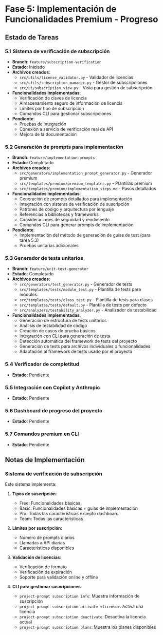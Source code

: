 # Fase 5: Implementación de Funcionalidades Premium - Progreso

## Estado de Tareas

### 5.1 Sistema de verificación de subscripción
- **Branch**: `feature/subscription-verification`
- **Estado**: Iniciado
- **Archivos creados**:
  - `src/utils/license_validator.py` - Validador de licencias
  - `src/utils/subscription_manager.py` - Gestor de subscripciones 
  - `src/ui/subscription_view.py` - Vista para gestión de subscripción
- **Funcionalidades implementadas**:
  - Verificación de claves de licencia
  - Almacenamiento seguro de información de licencia
  - Límites por tipo de subscripción
  - Comandos CLI para gestionar subscripciones
- **Pendiente**:
  - Pruebas de integración
  - Conexión a servicio de verificación real de API
  - Mejora de la documentación

### 5.2 Generación de prompts para implementación
- **Branch**: `feature/implementation-prompts`
- **Estado**: Completado
- **Archivos creados**:
  - `src/generators/implementation_prompt_generator.py` - Generador premium
  - `src/templates/premium/premium_templates.py` - Plantillas premium
  - `src/templates/premium/implementation_steps.md` - Pasos detallados
- **Funcionalidades implementadas**:
  - Generación de prompts detallados para implementación
  - Integración con sistema de verificación de suscripción
  - Patrones de código y arquitectura por lenguaje
  - Referencias a bibliotecas y frameworks
  - Consideraciones de seguridad y rendimiento
  - Comandos CLI para generar prompts de implementación
- **Pendiente**:
  - Implementación del método de generación de guías de test (para tarea 5.3)
  - Pruebas unitarias adicionales

### 5.3 Generador de tests unitarios
- **Branch**: `feature/unit-test-generator`
- **Estado**: Completado
- **Archivos creados**:
  - `src/generators/test_generator.py` - Generador de tests
  - `src/templates/tests/module_test.py` - Plantilla de tests para módulos
  - `src/templates/tests/class_test.py` - Plantilla de tests para clases
  - `src/templates/tests/default.py` - Plantilla de tests por defecto
  - `src/analyzers/testability_analyzer.py` - Analizador de testabilidad
- **Funcionalidades implementadas**:
  - Generación de estructura de tests unitarios
  - Análisis de testabilidad de código
  - Creación de casos de prueba básicos
  - Integración con CLI para generación de tests
  - Detección automática del framework de tests del proyecto
  - Generación de tests para archivos individuales o funcionalidades
  - Adaptación al framework de tests usado por el proyecto

### 5.4 Verificador de completitud
- **Estado**: Pendiente

### 5.5 Integración con Copilot y Anthropic
- **Estado**: Pendiente

### 5.6 Dashboard de progreso del proyecto
- **Estado**: Pendiente

### 5.7 Comandos premium en CLI
- **Estado**: Pendiente

## Notas de Implementación

### Sistema de verificación de subscripción

Este sistema implementa:

1. **Tipos de suscripción**:
   - Free: Funcionalidades básicas
   - Basic: Funcionalidades básicas + guías de implementación
   - Pro: Todas las características excepto dashboard
   - Team: Todas las características

2. **Límites por suscripción**:
   - Número de prompts diarios
   - Llamadas a API diarias
   - Características disponibles

3. **Validación de licencias**:
   - Verificación de formato
   - Verificación de expiración
   - Soporte para validación online y offline

4. **CLI para gestionar suscripciones**:
   - `project-prompt subscription info`: Muestra información de suscripción
   - `project-prompt subscription activate <license>`: Activa una licencia
   - `project-prompt subscription deactivate`: Desactiva la licencia actual
   - `project-prompt subscription plans`: Muestra los planes disponibles
